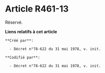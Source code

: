 # Article R461-13

Réservé.

**Liens relatifs à cet article**

	**Créé par**:

	  - Décret n°78-622 du 31 mai 1978, v. init.

	**Codifié par**:

	  - Décret n°78-622 du 31 mai 1978, v. init.
